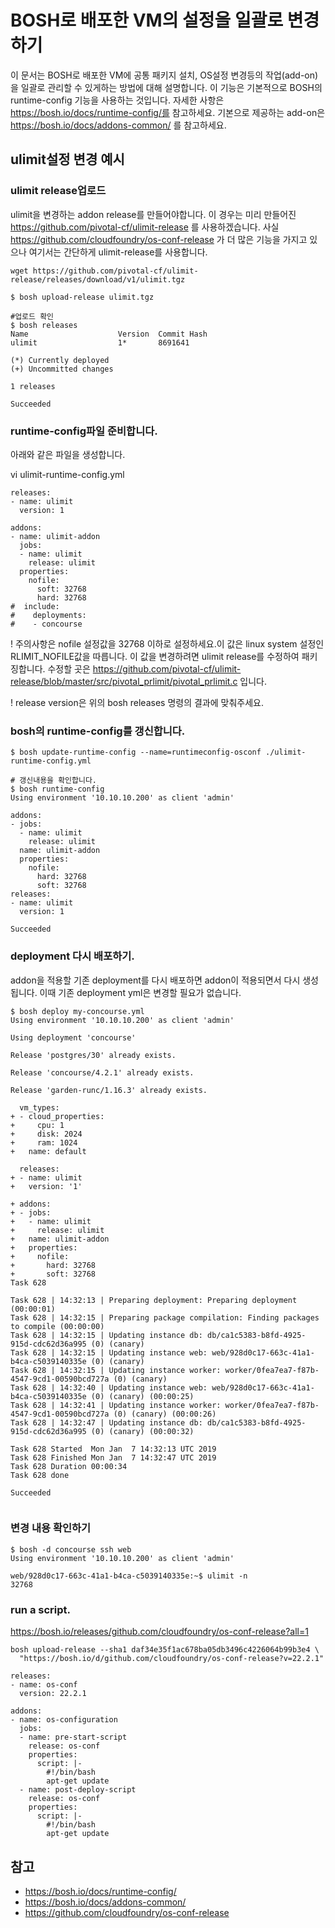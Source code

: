 
# BOSH로 배포한 VM의 설정을 일괄로 변경하기
이 문서는 BOSH로 배포한 VM에 공통 패키지 설치, OS설정 변경등의 작업(add-on)을 일괄로 관리할 수 있게하는 방법에 대해 설명합니다.
이 기능은 기본적으로 BOSH의 runtime-config 기능을 사용하는 것입니다. 자세한 사항은 https://bosh.io/docs/runtime-config/를 참고하세요.
기본으로 제공하는 add-on은 https://bosh.io/docs/addons-common/ 를 참고하세요.


## ulimit설정 변경 예시


### ulimit release업로드
ulimit을 변경하는 addon release를 만들어야합니다. 이 경우는 미리 만들어진 https://github.com/pivotal-cf/ulimit-release 를 사용하겠습니다.
사실 https://github.com/cloudfoundry/os-conf-release 가 더 많은 기능을 가지고 있으나 여기서는 간단하게 ulimit-release를 사용합니다.


```
wget https://github.com/pivotal-cf/ulimit-release/releases/download/v1/ulimit.tgz

$ bosh upload-release ulimit.tgz

#업로드 확인
$ bosh releases
Name                    Version  Commit Hash
ulimit                  1*       8691641

(*) Currently deployed
(+) Uncommitted changes

1 releases

Succeeded

```


###  runtime-config파일 준비합니다.
아래와 같은 파일을 생성합니다.

vi ulimit-runtime-config.yml

```
releases:
- name: ulimit
  version: 1

addons:
- name: ulimit-addon
  jobs:
  - name: ulimit
    release: ulimit
  properties:
    nofile:
      soft: 32768  
      hard: 32768
#  include:
#    deployments:
#    - concourse
```


! 주의사항은  nofile 설정값을 32768 이하로 설정하세요.이 값은 linux system 설정인 RLIMIT_NOFILE값을 따릅니다.
이 값을 변경하려면 ulimit release를 수정하여 패키징합니다. 수정할 곳은 https://github.com/pivotal-cf/ulimit-release/blob/master/src/pivotal_prlimit/pivotal_prlimit.c 입니다.

! release version은 위의 bosh releases 명령의 결과에 맞춰주세요.


###  bosh의 runtime-config를 갱신합니다.

```
$ bosh update-runtime-config --name=runtimeconfig-osconf ./ulimit-runtime-config.yml

# 갱신내용을 확인합니다.
$ bosh runtime-config
Using environment '10.10.10.200' as client 'admin'

addons:
- jobs:
  - name: ulimit
    release: ulimit
  name: ulimit-addon
  properties:
    nofile:
      hard: 32768
      soft: 32768
releases:
- name: ulimit
  version: 1

Succeeded
```

### deployment 다시 배포하기.
addon을 적용할 기존 deployment를 다시 배포하면 addon이 적용되면서 다시 생성됩니다. 이때 기존 deployment yml은 변경할 필요가 없습니다.

```
$ bosh deploy my-concourse.yml
Using environment '10.10.10.200' as client 'admin'

Using deployment 'concourse'

Release 'postgres/30' already exists.

Release 'concourse/4.2.1' already exists.

Release 'garden-runc/1.16.3' already exists.

  vm_types:
+ - cloud_properties:
+     cpu: 1
+     disk: 2024
+     ram: 1024
+   name: default

  releases:
+ - name: ulimit
+   version: '1'

+ addons:
+ - jobs:
+   - name: ulimit
+     release: ulimit
+   name: ulimit-addon
+   properties:
+     nofile:
+       hard: 32768
+       soft: 32768
Task 628

Task 628 | 14:32:13 | Preparing deployment: Preparing deployment (00:00:01)
Task 628 | 14:32:15 | Preparing package compilation: Finding packages to compile (00:00:00)
Task 628 | 14:32:15 | Updating instance db: db/ca1c5383-b8fd-4925-915d-cdc62d36a995 (0) (canary)
Task 628 | 14:32:15 | Updating instance web: web/928d0c17-663c-41a1-b4ca-c5039140335e (0) (canary)
Task 628 | 14:32:15 | Updating instance worker: worker/0fea7ea7-f87b-4547-9cd1-00590bcd727a (0) (canary)
Task 628 | 14:32:40 | Updating instance web: web/928d0c17-663c-41a1-b4ca-c5039140335e (0) (canary) (00:00:25)
Task 628 | 14:32:41 | Updating instance worker: worker/0fea7ea7-f87b-4547-9cd1-00590bcd727a (0) (canary) (00:00:26)
Task 628 | 14:32:47 | Updating instance db: db/ca1c5383-b8fd-4925-915d-cdc62d36a995 (0) (canary) (00:00:32)

Task 628 Started  Mon Jan  7 14:32:13 UTC 2019
Task 628 Finished Mon Jan  7 14:32:47 UTC 2019
Task 628 Duration 00:00:34
Task 628 done

Succeeded


```

### 변경 내용 확인하기

```
$ bosh -d concourse ssh web
Using environment '10.10.10.200' as client 'admin'

web/928d0c17-663c-41a1-b4ca-c5039140335e:~$ ulimit -n
32768

```

### run a script.

https://bosh.io/releases/github.com/cloudfoundry/os-conf-release?all=1
```
bosh upload-release --sha1 daf34e35f1ac678ba05db3496c4226064b99b3e4 \
  "https://bosh.io/d/github.com/cloudfoundry/os-conf-release?v=22.2.1"
```

```
releases:
- name: os-conf
  version: 22.2.1
  
addons:
- name: os-configuration
  jobs:
  - name: pre-start-script
    release: os-conf
    properties:
      script: |-
        #!/bin/bash
        apt-get update
  - name: post-deploy-script
    release: os-conf
    properties:
      script: |-
        #!/bin/bash
        apt-get update
```


## 참고
- https://bosh.io/docs/runtime-config/
- https://bosh.io/docs/addons-common/ 
- https://github.com/cloudfoundry/os-conf-release


